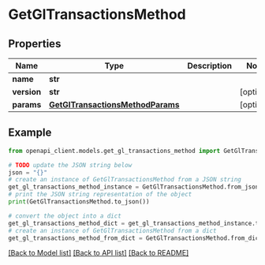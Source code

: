 # GetGlTransactionsMethod


## Properties

Name | Type | Description | Notes
------------ | ------------- | ------------- | -------------
**name** | **str** |  | 
**version** | **str** |  | [optional] 
**params** | [**GetGlTransactionsMethodParams**](GetGlTransactionsMethodParams.md) |  | [optional] 

## Example

```python
from openapi_client.models.get_gl_transactions_method import GetGlTransactionsMethod

# TODO update the JSON string below
json = "{}"
# create an instance of GetGlTransactionsMethod from a JSON string
get_gl_transactions_method_instance = GetGlTransactionsMethod.from_json(json)
# print the JSON string representation of the object
print(GetGlTransactionsMethod.to_json())

# convert the object into a dict
get_gl_transactions_method_dict = get_gl_transactions_method_instance.to_dict()
# create an instance of GetGlTransactionsMethod from a dict
get_gl_transactions_method_from_dict = GetGlTransactionsMethod.from_dict(get_gl_transactions_method_dict)
```
[[Back to Model list]](../README.md#documentation-for-models) [[Back to API list]](../README.md#documentation-for-api-endpoints) [[Back to README]](../README.md)


